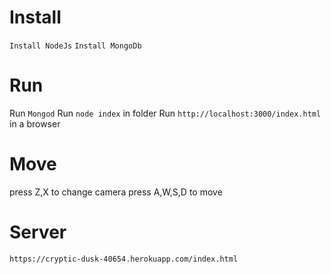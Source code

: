 # Install

`Install NodeJs`
`Install MongoDb `
# Run
Run `Mongod`
Run `node index` in folder
Run `http://localhost:3000/index.html` in a browser
# Move
press Z,X to change camera
press A,W,S,D to move
# Server
`https://cryptic-dusk-40654.herokuapp.com/index.html`



